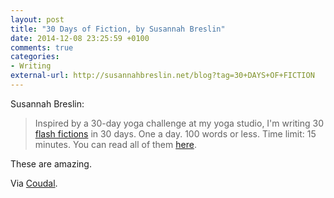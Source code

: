 ```yaml
---
layout: post
title: "30 Days of Fiction, by Susannah Breslin"
date: 2014-12-08 23:25:59 +0100
comments: true
categories: 
- Writing
external-url: http://susannahbreslin.net/blog?tag=30+DAYS+OF+FICTION
---
```


Susannah Breslin:

> Inspired by a 30-day yoga challenge at my yoga studio, I'm writing 30 [flash fictions](http://en.wikipedia.org/wiki/Flash_fiction) in 30 days. One a day. 100 words or less. Time limit: 15 minutes. You can read all of them [here](http://susannahbreslin.net/blog?tag=30+DAYS+OF+FICTION).

These are amazing.

Via [Coudal](http://coudal.com/archives/2014/12/30_fictions_in.php).